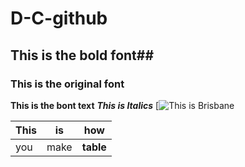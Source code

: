 # D-C-github
## This is the bold font##
### This is the original font

**This is the bont text**
***This is Italics***
[![This is Brisbane](https://static.domain.com.au/domainblog/uploads/2017/08/03013000/2_gs7kik.jpg)

This  | is | how
--- | --- | ---
you | make | **table**

